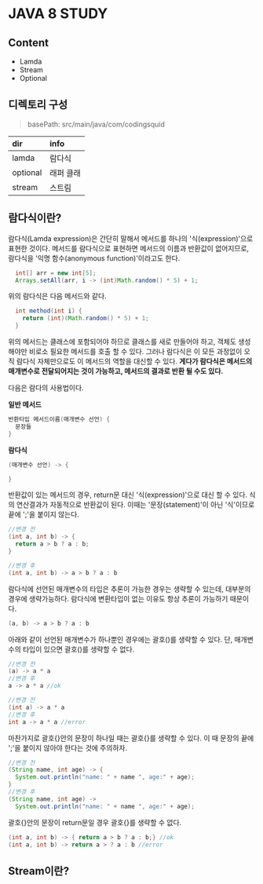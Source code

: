 JAVA 8 STUDY
============

Content
-------

-	Lamda
-	Stream
-	Optional<T>

디렉토리 구성
-------------

> basePath: src/main/java/com/codingsquid

| dir      | info      |
|:---------|:----------|
| lamda    | 람다식    |
| optional | 래퍼 클래 |
| stream   | 스트림    |

람다식이란?
-----------

람다식(Lamda expression)은 간단히 말해서 메서드를 하나의 '식(expression)'으로 표현한 것이다. 메서드를 람다식으로 표현하면 메서드의 이름과 반환값이 없어지므로, 람다식을 '익명 함수(anonymous function)'이라고도 한다.

```java
  int[] arr = new int[5];
  Arrays.setAll(arr, i -> (int)Math.random() * 5) + 1;
```

위의 람다식은 다음 메서드와 같다.

```java
  int method(int i) {
    return (int)(Math.random() * 5) + 1;
  }
```

위의 메서드는 클래스에 포함되어야 하므로 클래스를 새로 만들어야 하고, 객체도 생성해야만 비로소 필요한 메서드를 호출 할 수 있다. 그러나 람다식은 이 모든 과정없이 오직 람다식 자체만으로도 이 메서드의 역할을 대신할 수 있다. **게다가 람다식은 메서드의 매개변수로 전달되어지는 것이 가능하고, 메서드의 결과로 반환 될 수도 있다.**

다음은 람다의 사용법이다.

**일반 메서드**

```java
반환타입 메서드이름(매개변수 선언) {
  문장들
}
```

**람다식**

```java
(매개변수 선언) -> {

}
```

반환값이 있는 메서드의 경우, return문 대신 '식(expression)'으로 대신 할 수 있다. 식의 연산결과가 자동적으로 반환값이 된다. 이때는 '문장(statement)'이 아닌 '식'이므로 끝에 ';'을 붙이지 않는다.

```java
//변경 전
(int a, int b) -> {
  return a > b ? a : b;
}

//변경 후
(int a, int b) -> a > b ? a : b
```

람다식에 선언된 매개변수의 타입은 추론이 가능한 경우는 생략할 수 있는데, 대부분의 경우에 생략가능하다. 람다식에 변환타입이 없는 이유도 항상 추론이 가능하기 때문이다.

```java
(a, b) -> a > b ? a : b
```

아래와 같이 선언된 매개변수가 하나뿐인 경우에는 괄호()를 생략할 수 있다. 단, 매개변수의 타입이 있으면 괄호()를 생략할 수 없다.

```java
//변경 전
(a) -> a * a
//변경 후
a -> a * a //ok

//변경 전
(int a) -> a * a
//변경 후
int a -> a * a //error
```

마찬가지로 괄호{}안의 문장이 하나일 때는 괄호{}를 생략할 수 있다. 이 때 문장의 끝에 ';'을 붙이지 않아야 한다는 것에 주의하자.

```java
//변경 전
(String name, int age) -> {
  System.out.println("name: " + name ", age:" + age);
}
//변경 후
(String name, int age) ->
  System.out.println("name: " + name ", age:" + age);
```

괄호{}안의 문장이 return문일 경우 괄호{}를 생략할 수 없다.

```java
(int a, int b) -> { return a > b ? a : b;} //ok
(int a, int b) -> return a > ? a : b //error
```

Stream이란?
-----------
